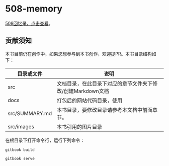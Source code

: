 # 508-memory

[508回忆录，点击查看](https://funhuman.github.io/508-memory)。

## 贡献须知

本书目前仍在创作中，如果您想参与到本书创作，欢迎提PR。本书目录结构如下：

| 目录或文件       | 说明                                                         |
| --------------- | ------------------------------------------------------------ |
| src             | 文档目录，在此目录下对应的章节文件夹下修改/创建Markdown文档       |
| docs            | 打包后的网站代码目录，使用         |
| src/SUMMARY.md  | 本书目录，要修改目录请参考本文档中前面章节。                     |
| src/images      | 本书引用的图片目录                                             |

在根目录下打开命令行，运行下列命令：
```
gitbook build

gitbook serve
```
